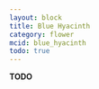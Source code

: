 ```yaml
---
layout: block
title: Blue Hyacinth
category: flower
mcid: blue_hyacinth
todo: true
---
```



**TODO**
